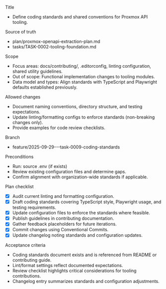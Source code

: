 Title
- Define coding standards and shared conventions for Proxmox API tooling.

Source of truth
- plan/proxmox-openapi-extraction-plan.md
- tasks/TASK-0002-tooling-foundation.md

Scope
- Focus areas: docs/contributing/, .editorconfig, linting configuration, shared utility guidelines.
- Out of scope: Functional implementation changes to tooling modules.
- Data model and types: Align standards with TypeScript and Playwright defaults established previously.

Allowed changes
- Document naming conventions, directory structure, and testing expectations.
- Update linting/formatting configs to enforce standards (non-breaking changes only).
- Provide examples for code review checklists.

Branch
- feature/2025-09-29---task-0009-coding-standards

Preconditions
- Run: source .env (if exists)
- Review existing configuration files and determine gaps.
- Confirm alignment with organization-wide standards if applicable.

Plan checklist
- [x] Audit current linting and formatting configuration.
- [x] Draft coding standards covering TypeScript style, Playwright usage, and testing requirements.
- [x] Update configuration files to enforce the standards where feasible.
- [x] Publish guidelines in contributing documentation.
- [x] Gather feedback placeholders for future iterations.
- [x] Commit changes using Conventional Commits.
- [x] Update changelog noting standards and configuration updates.

Acceptance criteria
- Coding standards document exists and is referenced from README or contributing guide.
- Lint/format settings reflect documented expectations.
- Review checklist highlights critical considerations for tooling contributions.
- Changelog entry summarizes standards and configuration adjustments.
